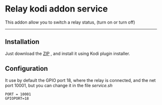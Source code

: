 Relay kodi addon service
===================

This addon allow you to switch a relay status, (turn on or turn off)

----------


Installation
-------------

Just download the [ZIP](https://github.com/nearlg/relay-addon-kodi-service/archive/master.zip) , and install it using Kodi plugin installer.

Configuration
-------------
It use by default the GPIO port 18, where the relay is connected, and the net port 10001, but you can change it in the file *service.sh*
	
	PORT = 10001
	GPIOPORT=18
